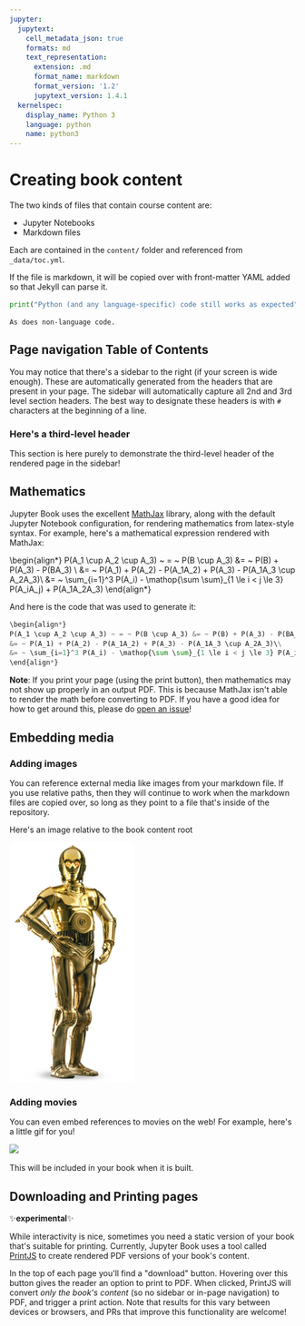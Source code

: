 ```yaml
---
jupyter:
  jupytext:
    cell_metadata_json: true
    formats: md
    text_representation:
      extension: .md
      format_name: markdown
      format_version: '1.2'
      jupytext_version: 1.4.1
  kernelspec:
    display_name: Python 3
    language: python
    name: python3
---
```


# Creating book content

The two kinds of files that contain course content are:

* Jupyter Notebooks
* Markdown files

Each are contained in the `content/` folder and referenced from `_data/toc.yml`.

If the file is markdown, it will be copied over with front-matter YAML added so
that Jekyll can parse it.

<!-- #region -->
```python
print("Python (and any language-specific) code still works as expected")
```

```
As does non-language code.
```
<!-- #endregion -->

## Page navigation Table of Contents

You may notice that there's a sidebar to the right (if your screen is wide enough).
These are automatically generated from the headers that are present in your page.
The sidebar will automatically capture all 2nd and 3rd level section headers.
The best way to designate these headers is with `#` characters at the beginning
of a line.

### Here's a third-level header

This section is here purely to demonstrate the third-level header of the
rendered page in the sidebar!

## Mathematics

Jupyter Book uses the excellent [MathJax](http://docs.mathjax.org/en/latest/) library,
along with the default Jupyter Notebook configuration, for rendering mathematics from
latex-style syntax. For example, here's a mathematical expression rendered with MathJax:

\begin{align*}
P(A_1 \cup A_2 \cup A_3) ~ = ~ P(B \cup A_3) &= ~ P(B) + P(A_3) - P(BA_3) \\
&= ~ P(A_1) + P(A_2) - P(A_1A_2) + P(A_3) - P(A_1A_3 \cup A_2A_3)\\
&= ~ \sum_{i=1}^3 P(A_i) - \mathop{\sum \sum}_{1 \le i < j \le 3} P(A_iA_j) + P(A_1A_2A_3)
\end{align*}

And here is the code that was used to generate it:

<!-- #region -->
```python
\begin{align*}
P(A_1 \cup A_2 \cup A_3) ~ = ~ P(B \cup A_3) &= ~ P(B) + P(A_3) - P(BA_3) \\
&= ~ P(A_1) + P(A_2) - P(A_1A_2) + P(A_3) - P(A_1A_3 \cup A_2A_3)\\
&= ~ \sum_{i=1}^3 P(A_i) - \mathop{\sum \sum}_{1 \le i < j \le 3} P(A_iA_j) + P(A_1A_2A_3)
\end{align*}
```
<!-- #endregion -->

<!-- #region {"tags": ["popout"]} -->
**Note**: If you print your page (using the print button), then mathematics may not show
up properly in an output PDF. This is because MathJax isn't able to render the math
before converting to PDF. If you have a good idea for how to get around this, please do
[open an issue](https://github.com/jupyter/jupyter-book/issues?q=is%3Aissue+is%3Aopen+sort%3Aupdated-desc)!
<!-- #endregion -->

## Embedding media

### Adding images

You can reference external media like images from your markdown file. If you use
relative paths, then they will continue to work when the markdown files are copied over,
so long as they point to a file that's inside of the repository.

Here's an image relative to the book content root

![](../images/C-3PO_droid.png)

### Adding movies

You can even embed references to movies on the web! For example, here's a little gif for you!

![](https://media.giphy.com/media/yoJC2A59OCZHs1LXvW/giphy.gif)

This will be included in your book when it is built.

## Downloading and Printing pages

✨**experimental**✨

While interactivity is nice, sometimes you need a static version of your book
that's suitable for printing. Currently, Jupyter Book uses a tool called
[PrintJS](https://printjs.crabbly.com) to create rendered PDF versions of your
book's content.

In the top of each page you'll find a "download" button. Hovering over this button
gives the reader an option to print to PDF. When clicked, PrintJS will convert
*only the book's content* (so no sidebar or in-page navigation) to PDF, and trigger
a print action. Note that results for this vary between devices or browsers, and
PRs that improve this functionality are welcome!

```python

```
